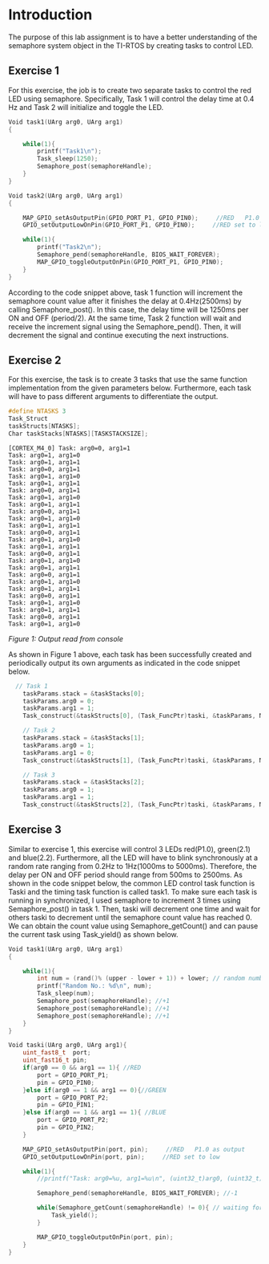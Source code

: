 # Introduction
The purpose of this lab assignment is to have a better understanding of the semaphore system object in the TI-RTOS by creating tasks to control LED.

## Exercise 1
For this exercise, the job is to create two separate tasks to control the red LED using semaphore. Specifically, Task 1 will control the delay time at 0.4 Hz and Task 2 will initialize and toggle the LED.

```c
Void task1(UArg arg0, UArg arg1)
{

    while(1){
        printf("Task1\n");
        Task_sleep(1250);
        Semaphore_post(semaphoreHandle);
    }
}

Void task2(UArg arg0, UArg arg1)
{

    MAP_GPIO_setAsOutputPin(GPIO_PORT_P1, GPIO_PIN0);     //RED   P1.0 as output
    GPIO_setOutputLowOnPin(GPIO_PORT_P1, GPIO_PIN0);     //RED set to low

    while(1){
        printf("Task2\n");
        Semaphore_pend(semaphoreHandle, BIOS_WAIT_FOREVER);
        MAP_GPIO_toggleOutputOnPin(GPIO_PORT_P1, GPIO_PIN0);
    }
}

```
According to the code snippet above, task 1 function will increment the semaphore count value after it finishes the delay at 0.4Hz(2500ms) by calling Semaphore_post(). In this case, the delay time will be 1250ms per ON and OFF (period/2). At the same time, Task 2 function will wait and receive the increment signal using the Semaphore_pend(). Then, it will decrement the signal and continue executing the next instructions. 

## Exercise 2
For this exercise, the task is to create 3 tasks that use the same function implementation from the given parameters below. Furthermore, each task will have to pass different arguments to differentiate the output.

```c
#define NTASKS 3
Task_Struct
taskStructs[NTASKS];
Char taskStacks[NTASKS][TASKSTACKSIZE];

```

```
[CORTEX_M4_0] Task: arg0=0, arg1=1
Task: arg0=1, arg1=0
Task: arg0=1, arg1=1
Task: arg0=0, arg1=1
Task: arg0=1, arg1=0
Task: arg0=1, arg1=1
Task: arg0=0, arg1=1
Task: arg0=1, arg1=0
Task: arg0=1, arg1=1
Task: arg0=0, arg1=1
Task: arg0=1, arg1=0
Task: arg0=1, arg1=1
Task: arg0=0, arg1=1
Task: arg0=1, arg1=0
Task: arg0=1, arg1=1
Task: arg0=0, arg1=1
Task: arg0=1, arg1=0
Task: arg0=1, arg1=1
Task: arg0=0, arg1=1
Task: arg0=1, arg1=0
Task: arg0=1, arg1=1
Task: arg0=0, arg1=1
Task: arg0=1, arg1=0
Task: arg0=1, arg1=1
Task: arg0=0, arg1=1
Task: arg0=1, arg1=0
```
*Figure 1: Output read from console*

As shown in Figure 1 above, each task has been successfully created and periodically output its own arguments as indicated in the code snippet below.

```c
  // Task 1
    taskParams.stack = &taskStacks[0];
    taskParams.arg0 = 0;
    taskParams.arg1 = 1;
    Task_construct(&taskStructs[0], (Task_FuncPtr)taski, &taskParams, NULL);

    // Task 2
    taskParams.stack = &taskStacks[1];
    taskParams.arg0 = 1;
    taskParams.arg1 = 0;
    Task_construct(&taskStructs[1], (Task_FuncPtr)taski, &taskParams, NULL);

    // Task 3
    taskParams.stack = &taskStacks[2];
    taskParams.arg0 = 1;
    taskParams.arg1 = 1;
    Task_construct(&taskStructs[2], (Task_FuncPtr)taski, &taskParams, NULL);
```

## Exercise 3
Similar to exercise 1, this exercise will control 3 LEDs red(P1.0), green(2.1) and blue(2.2). Furthermore, all the LED will have to blink synchronously at a random rate ranging from 0.2Hz to 1Hz(1000ms to 5000ms). Therefore, the delay per ON and OFF period should range from 500ms to 2500ms. As shown in the code snippet below, the common LED control task function is Taski and the timing task function is called task1. To make sure each task is running in synchronized, I used semaphore to increment 3 times using Semaphore_post() in task 1. Then, taski will decrement one time and wait for others taski to decrement until the semaphore count value has reached 0. We can obtain the count value using Semaphore_getCount() and can pause the current task using Task_yield() as shown below. 

```c
Void task1(UArg arg0, UArg arg1)
{

    while(1){
        int num = (rand()% (upper - lower + 1)) + lower; // random number generate in range
        printf("Random No.: %d\n", num);
        Task_sleep(num);
        Semaphore_post(semaphoreHandle); //+1
        Semaphore_post(semaphoreHandle); //+1
        Semaphore_post(semaphoreHandle); //+1
    }
}

Void taski(UArg arg0, UArg arg1){
    uint_fast8_t  port;
    uint_fast16_t pin;
    if(arg0 == 0 && arg1 == 1){ //RED
        port = GPIO_PORT_P1;
        pin = GPIO_PIN0;
    }else if(arg0 == 1 && arg1 == 0){//GREEN
        port = GPIO_PORT_P2;
        pin = GPIO_PIN1;
    }else if(arg0 == 1 && arg1 == 1){ //BLUE
        port = GPIO_PORT_P2;
        pin = GPIO_PIN2;
    }

    MAP_GPIO_setAsOutputPin(port, pin);     //RED   P1.0 as output
    GPIO_setOutputLowOnPin(port, pin);     //RED set to low

    while(1){
        //printf("Task: arg0=%u, arg1=%u\n", (uint32_t)arg0, (uint32_t)arg1);

        Semaphore_pend(semaphoreHandle, BIOS_WAIT_FOREVER); //-1

        while(Semaphore_getCount(semaphoreHandle) != 0){ // waiting for other task
            Task_yield();
        }

        MAP_GPIO_toggleOutputOnPin(port, pin);
    }
}

```

